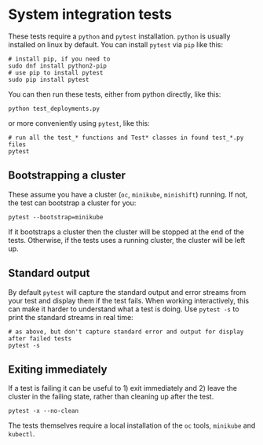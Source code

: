 
# System integration tests

These tests require a `python` and `pytest` installation. 
`python` is usually installed on linux by default.
You can install `pytest` via `pip` like this:

    # install pip, if you need to
    sudo dnf install python2-pip
    # use pip to install pytest
    sudo pip install pytest
    
You can then run these tests, either from python directly, like this: 

    python test_deployments.py
    
or more conveniently using `pytest`, like this:

    # run all the test_* functions and Test* classes in found test_*.py files
    pytest
    
## Bootstrapping a cluster
    
These assume you have a cluster (`oc`, `minikube`, `minishift`) running. If not, the test
can bootstrap a cluster for you:

    pytest --bootstrap=minikube
    
If it bootstraps a cluster then the cluster will be stopped at the end of the tests. 
Otherwise, if the tests uses a running cluster, the cluster will be left up.
    
## Standard output
    
By default `pytest` will capture the standard output and error streams from your test and display them if the test fails. 
When working interactively, this can make it harder to understand what a test is doing. 
Use `pytest -s` to print the standard streams in real time:

    # as above, but don't capture standard error and output for display after failed tests
    pytest -s

## Exiting immediately

If a test is failing it can be useful to 1) exit immediately and 2) leave the cluster in the 
failing state, rather than cleaning up after the test.

    pytest -x --no-clean

The tests themselves require a local installation of the `oc` tools, `minikube` and `kubectl`.
